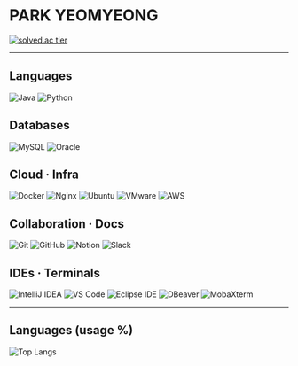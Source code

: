 # PARK YEOMYEONG

[![solved.ac tier](https://mazassumnida.wtf/api/mini/generate_badge?boj=duehf123)](https://solved.ac/profile/duehf123)

---

## Languages
<div align="left">
  <img alt="Java" src="https://img.shields.io/badge/Java-ED8B00?style=flat&logo=openjdk&logoColor=white" />
  <img alt="Python" src="https://img.shields.io/badge/Python-3776AB?style=flat&logo=python&logoColor=white" />
</div>

## Databases
<div align="left">
  <img alt="MySQL" src="https://img.shields.io/badge/MySQL-4479A1?style=flat&logo=mysql&logoColor=white" />
  <img alt="Oracle" src="https://img.shields.io/badge/Oracle-F80000?style=flat&logo=oracle&logoColor=white" />
</div>

## Cloud · Infra
<div align="left">
  <img alt="Docker" src="https://img.shields.io/badge/Docker-2496ED?style=flat&logo=docker&logoColor=white" />
  <img alt="Nginx" src="https://img.shields.io/badge/Nginx-009639?style=flat&logo=nginx&logoColor=white" />
  <img alt="Ubuntu" src="https://img.shields.io/badge/Ubuntu-E95420?style=flat&logo=ubuntu&logoColor=white" />
  <img alt="VMware" src="https://img.shields.io/badge/VMware-607078?style=flat&logo=vmware&logoColor=white" />
  <img alt="AWS" src="https://img.shields.io/badge/AWS-232F3E?style=flat&logo=amazonaws&logoColor=white" />
</div>

## Collaboration · Docs
<div align="left">
  <img alt="Git" src="https://img.shields.io/badge/Git-F05032?style=flat&logo=git&logoColor=white" />
  <img alt="GitHub" src="https://img.shields.io/badge/GitHub-181717?style=flat&logo=github&logoColor=white" />
  <img alt="Notion" src="https://img.shields.io/badge/Notion-000000?style=flat&logo=notion&logoColor=white" />
  <img alt="Slack" src="https://img.shields.io/badge/Slack-4A154B?style=flat&logo=slack&logoColor=white" />
</div>

## IDEs · Terminals
<div align="left">
  <img alt="IntelliJ IDEA" src="https://img.shields.io/badge/IntelliJ%20IDEA-000000?style=flat&logo=intellijidea&logoColor=white" />
  <img alt="VS Code" src="https://img.shields.io/badge/VS%20Code-007ACC?style=flat&logo=visualstudiocode&logoColor=white" />
  <img alt="Eclipse IDE" src="https://img.shields.io/badge/Eclipse%20IDE-2C2255?style=flat&logo=eclipseide&logoColor=white" />
  <img alt="DBeaver" src="https://img.shields.io/badge/DBeaver-372923?style=flat&logo=dbeaver&logoColor=white" />
  <img alt="MobaXterm" src="https://img.shields.io/badge/MobaXterm-0078D7?style=flat&logo=windowsterminal&logoColor=white" />
</div>

---

## Languages (usage %)
![Top Langs](https://github-readme-stats.vercel.app/api/top-langs/?username=yeomyeoung&layout=compact&langs_count=6&hide=html,css&theme=transparent&hide_border=true)
